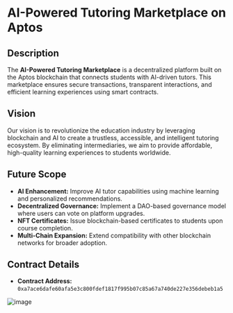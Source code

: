 # AI-Powered Tutoring Marketplace on Aptos

## Description
The **AI-Powered Tutoring Marketplace** is a decentralized platform built on the Aptos blockchain that connects students with AI-driven tutors. This marketplace ensures secure transactions, transparent interactions, and efficient learning experiences using smart contracts.

## Vision
Our vision is to revolutionize the education industry by leveraging blockchain and AI to create a trustless, accessible, and intelligent tutoring ecosystem. By eliminating intermediaries, we aim to provide affordable, high-quality learning experiences to students worldwide.

## Future Scope
- **AI Enhancement:** Improve AI tutor capabilities using machine learning and personalized recommendations.
- **Decentralized Governance:** Implement a DAO-based governance model where users can vote on platform upgrades.
- **NFT Certificates:** Issue blockchain-based certificates to students upon course completion.
- **Multi-Chain Expansion:** Extend compatibility with other blockchain networks for broader adoption.

## Contract Details
- **Contract Address:** `0xa7ace6dafe60afa5e3c800fdef1817f995b07c85a67a740de227e356debeb1a5`

![image](https://github.com/user-attachments/assets/29de8e8a-597d-4451-b6ae-fba89c36cacf)
